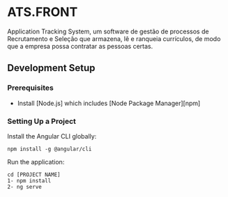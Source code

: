 # ATS.FRONT
Application Tracking System, um software de gestão de processos de Recrutamento e Seleção que armazena, lê e ranqueia currículos, de modo que a empresa possa contratar as pessoas certas.

## Development Setup

### Prerequisites

- Install [Node.js] which includes [Node Package Manager][npm]

### Setting Up a Project

Install the Angular CLI globally:

```
npm install -g @angular/cli
```

Run the application:

```
cd [PROJECT NAME]
1- npm install
2- ng serve
```
